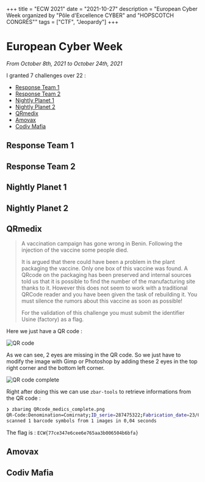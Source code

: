 +++
title = "ECW 2021"
date = "2021-10-27"
description = "European Cyber Week organized by \"Pôle d'Excellence CYBER\" and \"HOPSCOTCH CONGRÈS\""
tags = ["CTF", "Jeopardy"]
+++

# European Cyber Week

*From October 8th, 2021 to October 24th, 2021*

I granted 7 challenges over 22 :
  - [Response Team 1](#response-team-1)
  - [Response Team 2](#response-team-2)
  - [Nightly Planet 1](#nightly-planet-1)
  - [Nightly Planet 2](#nightly-planet-2)
  - [QRmedix](#qrmedix)
  - [Amovax](#amovax)
  - [Codiv Mafia](#codiv-mafia)

## Response Team 1



## Response Team 2



## Nightly Planet 1



## Nightly Planet 2



## QRmedix

> A vaccination campaign has gone wrong in Benin. Following the injection of the vaccine some people died.
>
> It is argued that there could have been a problem in the plant packaging the vaccine.
>  Only one box of this vaccine was found. A QRcode on the packaging has been preserved and internal sources told us that it is possible to find the number of the manufacturing site thanks to it.
>  However this does not seem to work with a traditional QRCode reader and you have been given the task of rebuilding it. You must silence the rumors about this vaccine as soon as possible!
>
>  For the validation of this challenge you must submit the identifier Usine (factory) as a flag.

Here we just have a QR code : 

![QR code](/images/QRcode_medics.png)

As we can see, 2 eyes are missing in the QR code. So we just have to modify the image with Gimp or Photoshop by adding these 2 eyes in the top right corner and the bottom left corner. 

![QR code complete](/images/QRcode_medics_complete.png)

Right after doing this we can use `zbar-tools` to retrieve informations from the QR code :

```bash
❯ zbarimg QRcode_medics_complete.png                    
QR-Code:Denomination=Comirnaty;ID_serie=287475322;Fabrication_date=23/05/2021;DLC=22/11/2021;ID_Usine=77ce347e6cee6e765aa3b006504b6bfa
scanned 1 barcode symbols from 1 images in 0,04 seconds
```

The flag is : `ECW{77ce347e6cee6e765aa3b006504b6bfa}`

## Amovax



## Codiv Mafia

